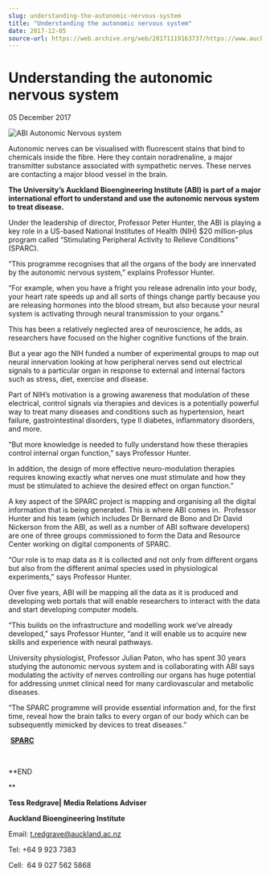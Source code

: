 ```yaml
---
slug: understanding-the-autonomic-nervous-system
title: "Understanding the autonomic nervous system"
date: 2017-12-05
source-url: https://web.archive.org/web/20171119163737/https://www.auckland.ac.nz/en/about/news-events-and-notices/news/news-2017/12/understanding-the-autonomic-nervous-system.html
---
```

Understanding the autonomic nervous system
==========================================

05 December 2017

![ABI Autonomic Nervous system](https://www.auckland.ac.nz/en/about/news-events-and-notices/news/news-2017/12/understanding-the-autonomic-nervous-system/_jcr_content/par/textimage/image.img.png/1512431814593.png "ABI Autonomic Nervous system")

Autonomic nerves can be visualised with fluorescent stains that bind to chemicals inside the fibre. Here they contain noradrenaline, a major transmitter substance associated with sympathetic nerves. These nerves are contacting a major blood vessel in the brain.

**The University’s Auckland Bioengineering Institute (ABI) is part of a major international effort to understand and use the autonomic nervous system to treat disease.**

Under the leadership of director, Professor Peter Hunter, the ABI is playing a key role in a US-based National Institutes of Health (NIH) $20 million-plus program called “Stimulating Peripheral Activity to Relieve Conditions” (SPARC).

“This programme recognises that all the organs of the body are innervated by the autonomic nervous system,” explains Professor Hunter.

“For example, when you have a fright you release adrenalin into your body, your heart rate speeds up and all sorts of things change partly because you are releasing hormones into the blood stream, but also because your neural system is activating through neural transmission to your organs.”  
  
This has been a relatively neglected area of neuroscience, he adds, as researchers have focused on the higher cognitive functions of the brain.

But a year ago the NIH funded a number of experimental groups to map out neural innervation looking at how peripheral nerves send out electrical signals to a particular organ in response to external and internal factors such as stress, diet, exercise and disease.

Part of NIH’s motivation is a growing awareness that modulation of these electrical, control signals via therapies and devices is a potentially powerful way to treat many diseases and conditions such as hypertension, heart failure, gastrointestinal disorders, type II diabetes, inflammatory disorders, and more.

“But more knowledge is needed to fully understand how these therapies control internal organ function,” says Professor Hunter.

In addition, the design of more effective neuro-modulation therapies requires knowing exactly what nerves one must stimulate and how they must be stimulated to achieve the desired effect on organ function.”

A key aspect of the SPARC project is mapping and organising all the digital information that is being generated. This is where ABI comes in.  Professor Hunter and his team (which includes Dr Bernard de Bono and Dr David Nickerson from the ABI, as well as a number of ABI software developers) are one of three groups commissioned to form the Data and Resource Center working on digital components of SPARC.

“Our role is to map data as it is collected and not only from different organs but also from the different animal species used in physiological experiments,” says Professor Hunter.

Over five years, ABI will be mapping all the data as it is produced and developing web portals that will enable researchers to interact with the data and start developing computer models.

“This builds on the infrastructure and modelling work we’ve already developed,” says Professor Hunter, “and it will enable us to acquire new skills and experience with neural pathways.

University physiologist, Professor Julian Paton, who has spent 30 years studying the autonomic nervous system and is collaborating with ABI says modulating the activity of nerves controlling our organs has huge potential for addressing unmet clinical need for many cardiovascular and metabolic diseases.

“The SPARC programme will provide essential information and, for the first time, reveal how the brain talks to every organ of our body which can be subsequently mimicked by devices to treat diseases.”

 [**SPARC**](https://commonfund.nih.gov/sparc)

                                                 

**END  
  
**

**Tess Redgrave|** **Media Relations Adviser**

**Auckland Bioengineering Institute**

Email: t.redgrave@auckland.ac.nz  

Tel: +64 9 923 7383

Cell:  64 9 027 562 5868